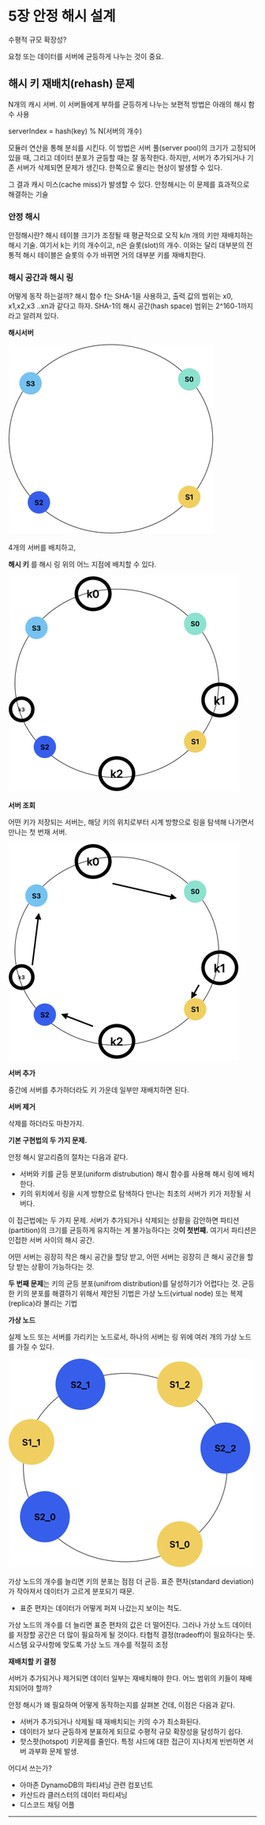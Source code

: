 # 5장 안정 해시 설계



수평적 규모 확장성?

요청 또는 데이터를 서버에 균등하게 나누는 것이 중요.



## 해시 키 재배치(rehash) 문제

N개의 캐시 서버. 이 서버들에게 부하를 균등하게 나누는 보편적 방법은 아래의 해시 함수 사용

serverIndex = hash(key) % N(서버의 개수)

모듈러 연산을 통해 분쇠를 시킨다. 이 방법은 서버 풀(server pool)의 크기가 고정되어 있을 때, 그리고 데이터 분포가 균등할 때는 잘 동작한다. 하지만, 서버가 추가되거나 기존 서버가 삭제되면 문제가 생긴다. 한쪽으로 몰리는 현상이 발생할 수 있다.

그 결과 캐시 미스(cache miss)가 발생할 수 있다. 안정해시는 이 문제를 효과적으로 해결하는 기술



### 안정 해시

안정해시란? 해시 테이블 크기가 조정될 때 평균적으로 오직 k/n 개의 키만 재배치하는 해시 기술. 여기서 k는 키의 개수이고, n은 슬롯(slot)의 개수. 이와는 달리 대부분의 전통적 해시 테이블은 슬롯의 수가 바뀌면 거의 대부분 키를 재배치한다.



### 해시 공간과 해시 링

어떻게 동작 하는걸까? 해시 함수 f는 SHA-1을 사용하고, 출력 값의 범위는 x0, x1,x2,x3 ..xn과 같다고 하자. SHA-1의 해시 공간(hash space) 범위는 2^160-1까지라고 알려져 있다.



**해시서버**

<img src="https://raw.githubusercontent.com/LenKIM/images/master/2024-03-02/image-20240302011454533.png" alt="image-20240302011454533" style="zoom:50%;" />

4개의 서버를 배치하고,

**해시 키** 를 해시 링 위의 어느 지점에 배치할 수 있다.

<img src="https://raw.githubusercontent.com/LenKIM/images/master/2024-03-02/image-20240302011638788.png" alt="image-20240302011638788" style="zoom:50%;" />

**서버 조회**

어떤 키가 저장되는 서버는, 해당 키의 위치로부터 시계 방향으로 링을 탐색해 나가면서 만나는 첫 번재 서버.

<img src="https://raw.githubusercontent.com/LenKIM/images/master/2024-03-02/image-20240302011904221.png" alt="image-20240302011904221" style="zoom:50%;" />

**서버 추가**

중간에 서버를 추가하더라도 키 가운데 일부만 재배치하면 된다.

**서버 제거**

삭제를 하더라도 마찬가지.



**기본 구현법의 두 가지 문제.**

안정 해시 알고리즘의 절차는 다음과 같다.

- 서버와 키를 균등 분포(uniform distrubution) 해시 함수를 사용해 해시 링에 배치한다.
- 키의 위치에서 링을 시계 방향으로 탐색하다 만나는 최초의 서버가 키가 저장될 서버다.

이 접근법에는 두 가지 문제. 서버가 추가되거나 삭제되는 상황을 감안하면 파티션(partition)의 크기를 균등하게 유지하는 게 불가능하다는 것**이 첫번째.** 여기서 파티션은 인접한 서버 사이의 해시 공간.

어떤 서버는 굉장히 작은 해시 공간을 할당 받고, 어떤 서버는 굉장히 큰 해시 공간을 할당 받는 상황이 가능하다는 것.

**두 번째 문제**는 키의 균등 분포(unifrom distribution)를 달성하기가 어렵다는 것. 균등한 키의 분포를 해결하기 위해서 제안된 기법은 가상 노드(virtual node) 또는 복제(replica)라 불리는 기법



**가상 노드**

실제 노드 또는 서버를 가리키는 노드로서, 하나의 서버는 링 위에 여러 개의 가상 노드를 가질 수 있다.

<img src="https://raw.githubusercontent.com/LenKIM/images/master/2024-03-02/image-20240302013203702.png" alt="image-20240302013203702" style="zoom:50%;" />

가상 노드의 개수를 늘리면 키의 분포는 점점 더 균등. 표준 편차(standard deviation)가 작아져서 데이터가 고르게 분포되기 때문. 

- 표준 편차는 데이터가 어떻게 퍼져 나갔는지 보이는 척도.

가상 노드의 개수를 더 늘리면 표준 편차의 값은 더 떨어진다. 그러나 가상 노드 데이터를 저장할 공간은 더 많이 필요하게 될 것이다. 타협적 결정(tradeoff)이 필요하다는 뜻. 시스템 요구사항에 맞도록 가상 노드 개수를 적절히 조정



**재배치할 키 결정**

서버가 추가되거나 제거되면 데이터 일부는 재배치해야 한다. 어느 범위의 키들이 재배치되어야 할까?



안정 해시가 왜 필요하며 어떻게 동작하는지를 살펴본 건데, 이점은 다음과 같다.

- 서버가 추가되거나 삭제될 때 재배치되는 키의 수가 최소화된다.
- 데이터가 보다 균등하게 분표하게 되므로 수평적 규모 확장성을 달성하기 쉽다.
- 핫스팟(hotspot) 키문제를 줄인다. 특정 샤드에 대한 접근이 지나치게 빈번하면 서버 과부화 문제 발생.

어디서 쓰는가?

- 아마존 DynamoDB의 파티셔닝 관련 컴포넌트
- 카산드라 클러스터의 데이터 파티셔닝
- 디스코드 채팅 어플

---
